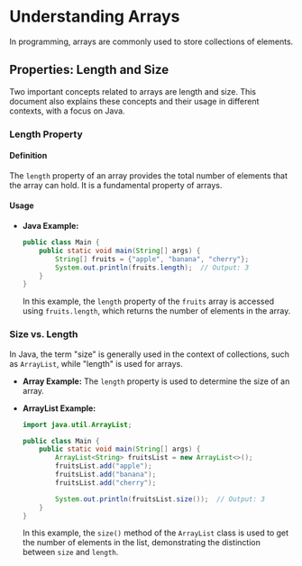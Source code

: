 # Understanding Arrays

In programming, arrays are commonly used to store collections of elements. 

## Properties: Length and Size

Two important concepts related to arrays are length and size. This document also explains these concepts and their usage in different contexts, with a focus on Java.

### Length Property

#### Definition
The `length` property of an array provides the total number of elements that the array can hold. It is a fundamental property of arrays.

#### Usage
- **Java Example:**

    ```java
    public class Main {
        public static void main(String[] args) {
            String[] fruits = {"apple", "banana", "cherry"};
            System.out.println(fruits.length);  // Output: 3
        }
    }
    ```

    In this example, the `length` property of the `fruits` array is accessed using `fruits.length`, which returns the number of elements in the array.

### Size vs. Length

In Java, the term "size" is generally used in the context of collections, such as `ArrayList`, while "length" is used for arrays.

- **Array Example:** The `length` property is used to determine the size of an array.
- **ArrayList Example:**

    ```java
    import java.util.ArrayList;

    public class Main {
        public static void main(String[] args) {
            ArrayList<String> fruitsList = new ArrayList<>();
            fruitsList.add("apple");
            fruitsList.add("banana");
            fruitsList.add("cherry");

            System.out.println(fruitsList.size());  // Output: 3
        }
    }
    ```

    In this example, the `size()` method of the `ArrayList` class is used to get the number of elements in the list, demonstrating the distinction between `size` and `length`.

